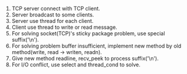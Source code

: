1. TCP server connect with TCP client.
2. Server broadcast to some clients.
3. Server use thread for each client.
4. Client use thread to write or read message.
5. For solving socket(TCP)'s sticky package problem, use special suffix('\n').
6. For solving problem buffer insufficient, implement new method by old method(write, read -> writen, readn).
7. Give new method readline, recv_peek to process suffix('\n').
8. For I/O conflict, use select and thread_cond to solve.

